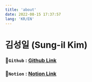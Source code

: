 ```yaml
---
title: 'about'
date: 2022-08-15 17:37:57
lang: 'KR/EN'
---
```


# 김성일 (Sung-il Kim)


### 💾`Github` : <a href="https://github.com/SI-Kim">Github Link</a>
### 🌠`Notion` : <a href="https://skim88-skill-book.notion.site/Sung-il-Kim-495105a73ee146948168fa8e76b54383">Notion Link</a>

<div></div>
